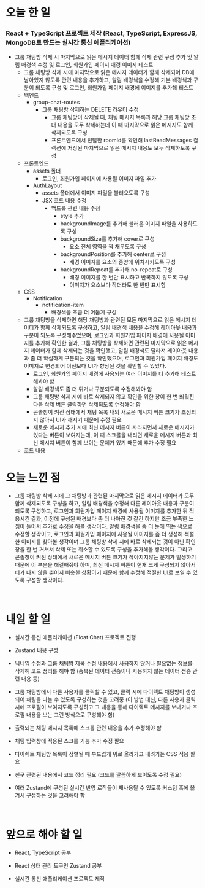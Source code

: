 # 오늘 한 일

### React + TypeScript 프로젝트 제작 (React, TypeScript, ExpressJS, MongoDB로 만드는 실시간 통신 애플리케이션)

- 그룹 채팅방 삭제 시 마지막으로 읽은 메시지 데이터 함께 삭제 관련 구성 추가 및 알림 배경색 수정 및 로그인, 회원가입 페이지 배경 이미지 테스트
  - 그룹 채팅방 삭제 시에 마지막으로 읽은 메시지 데이터가 함께 삭제되어 DB에 남아있지 않도록 관련 내용을 추가하고, 알림 배경색을 수정해 기본 배경색과 구분이 되도록 구성 및 로그인, 회원가입 페이지 배경에 이미지를 추가해 테스트
  - 백엔드
    - group-chat-routes
      - 그룹 채팅방 삭제하는 DELETE 라우터 수정
        - 그룹 채팅방이 삭제될 때, 채팅 메시지 목록과 해당 그룹 채팅방 초대 내용을 모두 삭제하는데 이 때 마지막으로 읽은 메시지도 함께 삭제되도록 구성
        - 프론트엔드에서 전달한 roomId를 확인해 lastReadMessages 컬렉션에 저장된 마지막으로 읽은 메시지 내용도 모두 삭제하도록 구성
  - 프론트엔드
    - assets 폴더
      - 로그인, 회원가입 페이지에 사용될 이미지 파일 추가
    - AuthLayout
      - assets 폴더에서 이미지 파일을 불러오도록 구성
      - JSX 코드 내용 수정
        - 백드롭 관련 내용 수정
          - style 추가
          - backgroundImage를 추가해 불러온 이미지 파일을 사용하도록 구성
          - backgroundSize를 추가해 cover로 구성
            - 요소 전체 영역을 꽉 채우도록 구성
          - backgroundPosition를 추가해 center로 구성
            - 배경 이미지를 요소의 중앙에 위치시키도록 구성
          - backgroundRepeat를 추가해 no-repeat로 구성
            - 배경 이미지를 한 번만 표시하고 반복하지 않도록 구성
            - 이미지가 요소보다 작더라도 한 번만 표시함
  - CSS
    - Notification
      - notification-item
        - 배경색을 조금 더 어둡게 구성
  - 그룹 채팅방을 삭제하면 해당 채팅방과 관련된 모든 마지막으로 읽은 메시지 데이터가 함께 삭제되도록 구성하고, 알림 배경색 내용을 수정해 레이아웃 내용과 구분이 되도록 구성해주었으며, 로그인과 회원가입 페이지 배경에 사용될 이미지를 추가해 확인한 결과, 그룹 채팅방을 삭제하면 관련된 마지막으로 읽은 메시지 데이터가 함께 삭제되는 것을 확인했고, 알림 배경색도 달라져 레이아웃 내용과 좀 더 확실하게 구분되는 것을 확인했으며, 로그인과 회원가입 페이지 배경도 이미지로 변경되어 이전보다 UI가 향상된 것을 확인할 수 있었다.
    - 로그인, 회원가입 페이지 배경에 사용되는 여러 이미지를 더 추가해 테스트해봐야 함
    - 알림 배경색도 좀 더 튀거나 구분되도록 수정해봐야 함
    - 그룹 채팅방 삭제 시에 바로 삭제되지 않고 확인을 위한 창이 한 번 띄워진 다음 삭제 버튼 클릭하면 삭제되도록 수정해야 함
    - 콘솔창이 켜진 상태에서 채팅 목록 내의 새로운 메시지 버튼 크기가 조정되지 않아서 UI가 깨지기 때문에 수정 필요
    - 새로운 메시지 추가 시에 최신 메시지 버튼이 사라지면서 새로운 메시지가 있다는 버튼이 보여지는데, 이 때 스크롤을 내리면 새로운 메시지 버튼과 최신 메시지 버튼이 함께 보이는 문제가 있기 때문에 추가 수정 필요
  - [코드 내용](https://github.com/jeongsangtae/float-chat/commit/f82904b46fc9beeac7abb4f038f07fcdf884fd87)

# 오늘 느낀 점

- 그룹 채팅방 삭제 시에 그 채팅방과 관련된 마지막으로 읽은 메시지 데이터가 모두 함께 삭제되도록 구성을 하고, 알림 배경색을 수정해 다른 레이아웃 내용과 구분이 되도록 구성하고, 로그인과 회원가입 페이지 배경에 사용될 이미지를 추가한 뒤 적용시킨 결과, 이전에 구성된 배경보다 좀 더 나아진 것 같긴 하지만 조금 부족한 느낌이 들어서 추가로 수정을 해볼 생각이다. 알림 배경색을 좀 더 눈에 띄는 색으로 수정할 생각이고, 로그인과 회원가입 페이지에 사용될 이미지를 좀 더 생성해 적절한 이미지를 찾아볼 생각이며 그룹 채팅방 삭제 시에 바로 삭제되는 것이 아닌 확인창을 한 번 거쳐서 삭제 또는 취소할 수 있도록 구성을 추가해볼 생각이다. 그리고 콘솔창이 켜진 상태에서 새로운 메시지 버튼 크기가 작아지지않는 문제가 발생하기 때문에 이 부분을 해결해줘야 하며, 최신 메시지 버튼이 현재 크게 구성되지 않아서 티가 나지 않을 뿐이지 비슷한 상황이기 때문에 함께 수정해 적절한 UI로 보일 수 있도록 구성할 생각이다.

<br />

# 내일 할 일

- 실시간 통신 애플리케이션 (Float Chat) 프로젝트 진행

- Zustand 내용 구성

- 닉네임 수정과 그룹 채팅방 제목 수정 내용에서 사용하지 않거나 필요없는 정보를 삭제해 코드 정리를 해야 함 (중복된 데이터 전송이나 사용하지 않는 데이터 전송 관련 내용 등)

- 그룹 채팅방에서 다른 사용자를 클릭할 수 있고, 클릭 시에 다이렉트 채팅방이 생성되어 채팅을 나눌 수 있도록 구성하는 것을 고려중 (이 방법 대신, 다른 사용자 클릭 시에 프로필이 보여지도록 구성하고 그 내용을 통해 다이렉트 메시지를 보내거나 프로필 내용을 보는 그런 방식으로 구성해야 함)

- 출력되는 채팅 메시지 목록에 스크롤 관련 내용을 추가 수정해야 함

- 채팅 입력창에 적용된 스크롤 기능 추가 수정 필요

- 다이렉트 채팅방 목록이 정렬될 때 부드럽게 위로 올라가고 내려가는 CSS 적용 필요

- 친구 관련된 내용에서 코드 정리 필요 (코드를 깔끔하게 보이도록 수정 필요)

- 여러 Zustand에 구성된 실시간 반영 로직들이 재사용될 수 있도록 커스텀 훅에 옮겨서 구성하는 것을 고려해야 함

<br />

# 앞으로 해야 할 일

- React, TypeScript 공부

- React 상태 관리 도구인 Zustand 공부

- 실시간 통신 애플리케이션 프로젝트 제작
